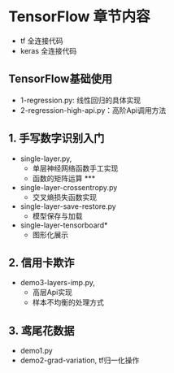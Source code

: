 # TensorFlow 章节内容

- tf 全连接代码
- keras 全连接代码

## TensorFlow基础使用 
- 1-regression.py: 线性回归的具体实现
- 2-regression-high-api.py：高阶Api调用方法


## 1. 手写数字识别入门
- single-layer.py, 
    - 单层神经网络函数手工实现
    - 函数的矩阵运算 ***
- single-layer-crossentropy.py
    - 交叉熵损失函数实现
- single-layer-save-restore.py
    - 模型保存与加载
- single-layer-tensorboard*
    - 图形化展示
    

## 2. 信用卡欺诈
- demo3-layers-imp.py, 
    - 高层Api实现
    - 样本不均衡的处理方式


## 3. 鸢尾花数据
- demo1.py
- demo2-grad-variation, tf归一化操作

